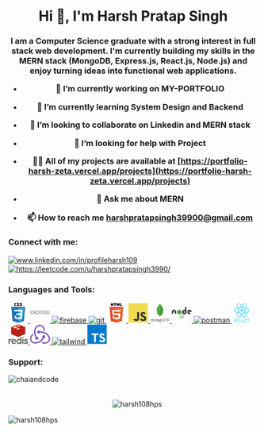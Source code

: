 <h1 align="center">Hi 👋, I'm Harsh Pratap Singh</h1>
<h3 align="center">I am a Computer Science graduate with a strong interest in full stack web development. I'm currently building my skills in the MERN stack (MongoDB, Express.js, React.js, Node.js) and enjoy turning ideas into functional web applications.</h>

- 🔭 I’m currently working on **MY-PORTFOLIO**

- 🌱 I’m currently learning **System Design and Backend**

- 👯 I’m looking to collaborate on **Linkedin and MERN stack**

- 🤝 I’m looking for help with **Project**

- 👨‍💻 All of my projects are available at [https://portfolio-harsh-zeta.vercel.app/projects](https://portfolio-harsh-zeta.vercel.app/projects)

- 💬 Ask me about **MERN**

- 📫 How to reach me **harshpratapsingh39900@gmail.com**

<h3 align="left">Connect with me:</h3>
<p align="left">
<a href="https://linkedin.com/in/www.linkedin.com/in/profileharsh109" target="blank"><img align="center" src="https://raw.githubusercontent.com/rahuldkjain/github-profile-readme-generator/master/src/images/icons/Social/linked-in-alt.svg" alt="www.linkedin.com/in/profileharsh109" height="30" width="40" /></a>
<a href="https://www.leetcode.com/https://leetcode.com/u/harshpratapsingh3990/" target="blank"><img align="center" src="https://raw.githubusercontent.com/rahuldkjain/github-profile-readme-generator/master/src/images/icons/Social/leet-code.svg" alt="https://leetcode.com/u/harshpratapsingh3990/" height="30" width="40" /></a>
</p>

<h3 align="left">Languages and Tools:</h3>
<p align="left"> <a href="https://www.w3schools.com/css/" target="_blank" rel="noreferrer"> <img src="https://raw.githubusercontent.com/devicons/devicon/master/icons/css3/css3-original-wordmark.svg" alt="css3" width="40" height="40"/> </a> <a href="https://expressjs.com" target="_blank" rel="noreferrer"> <img src="https://raw.githubusercontent.com/devicons/devicon/master/icons/express/express-original-wordmark.svg" alt="express" width="40" height="40"/> </a> <a href="https://firebase.google.com/" target="_blank" rel="noreferrer"> <img src="https://www.vectorlogo.zone/logos/firebase/firebase-icon.svg" alt="firebase" width="40" height="40"/> </a> <a href="https://git-scm.com/" target="_blank" rel="noreferrer"> <img src="https://www.vectorlogo.zone/logos/git-scm/git-scm-icon.svg" alt="git" width="40" height="40"/> </a> <a href="https://www.w3.org/html/" target="_blank" rel="noreferrer"> <img src="https://raw.githubusercontent.com/devicons/devicon/master/icons/html5/html5-original-wordmark.svg" alt="html5" width="40" height="40"/> </a> <a href="https://developer.mozilla.org/en-US/docs/Web/JavaScript" target="_blank" rel="noreferrer"> <img src="https://raw.githubusercontent.com/devicons/devicon/master/icons/javascript/javascript-original.svg" alt="javascript" width="40" height="40"/> </a> <a href="https://www.mongodb.com/" target="_blank" rel="noreferrer"> <img src="https://raw.githubusercontent.com/devicons/devicon/master/icons/mongodb/mongodb-original-wordmark.svg" alt="mongodb" width="40" height="40"/> </a> <a href="https://nodejs.org" target="_blank" rel="noreferrer"> <img src="https://raw.githubusercontent.com/devicons/devicon/master/icons/nodejs/nodejs-original-wordmark.svg" alt="nodejs" width="40" height="40"/> </a> <a href="https://postman.com" target="_blank" rel="noreferrer"> <img src="https://www.vectorlogo.zone/logos/getpostman/getpostman-icon.svg" alt="postman" width="40" height="40"/> </a> <a href="https://reactjs.org/" target="_blank" rel="noreferrer"> <img src="https://raw.githubusercontent.com/devicons/devicon/master/icons/react/react-original-wordmark.svg" alt="react" width="40" height="40"/> </a> <a href="https://redis.io" target="_blank" rel="noreferrer"> <img src="https://raw.githubusercontent.com/devicons/devicon/master/icons/redis/redis-original-wordmark.svg" alt="redis" width="40" height="40"/> </a> <a href="https://redux.js.org" target="_blank" rel="noreferrer"> <img src="https://raw.githubusercontent.com/devicons/devicon/master/icons/redux/redux-original.svg" alt="redux" width="40" height="40"/> </a> <a href="https://tailwindcss.com/" target="_blank" rel="noreferrer"> <img src="https://www.vectorlogo.zone/logos/tailwindcss/tailwindcss-icon.svg" alt="tailwind" width="40" height="40"/> </a> <a href="https://www.typescriptlang.org/" target="_blank" rel="noreferrer"> <img src="https://raw.githubusercontent.com/devicons/devicon/master/icons/typescript/typescript-original.svg" alt="typescript" width="40" height="40"/> </a> </p>

<h3 align="left">Support:</h3>
<p><a href="https://www.buymeacoffee.com/chaiandcode"> <img align="left" src="https://cdn.buymeacoffee.com/buttons/v2/default-yellow.png" height="50" width="210" alt="chaiandcode" /></a></p><br><br>

<p><img align="center" src="https://github-readme-stats.vercel.app/api/top-langs?username=harsh108hps&show_icons=true&locale=en&layout=compact" alt="harsh108hps" /></p>

<p><img align="center" src="https://github-readme-streak-stats.herokuapp.com/?user=harsh108hps&" alt="harsh108hps" /></p>
